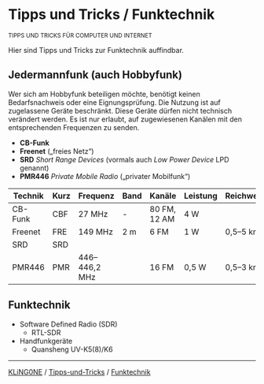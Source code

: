 # Tipps und Tricks / Funktechnik
<small>TIPPS UND TRICKS FÜR COMPUTER UND INTERNET</small>

Hier sind Tipps und Tricks zur Funktechnik auffindbar.

## Jedermannfunk (auch Hobbyfunk)

Wer sich am Hobbyfunk beteiligen möchte, benötigt keinen Bedarfsnachweis oder eine Eignungsprüfung. Die Nutzung ist auf zugelassene Geräte beschränkt. Diese Geräte dürfen nicht technisch verändert werden. Es ist nur erlaubt, auf zugewiesenen Kanälen mit den entsprechenden Frequenzen zu senden.

* **CB-Funk**
* **Freenet** („freies Netz“)
* **SRD** *Short Range Devices* (vormals auch *Low Power Device* LPD genannt)
* **PMR446** *Private Mobile Radio* („privater Mobilfunk“)

Technik | Kurz | Frequenz      | Band | Kanäle       | Leistung | Reichweite
------- | ---- | ------------- | ---- | ------------ | -------- |---------------
CB-Funk |  CBF | 27 MHz        | -    | 80 FM, 12 AM | 4 W      |
Freenet |  FRE | 149 MHz       | 2 m  | 6 FM         | 1 W      | 0,5–5 km
SRD     |  SRD |               |      |              |          |
PMR446  |  PMR | 446–446,2 MHz |      | 16 FM        | 0,5 W    | 0,5–3 km

## Funktechnik

* Software Defined Radio (SDR)
  * RTL-SDR
* Handfunkgeräte
  * Quansheng UV-K5(8)/K6

---


[KLiNG0NE](https://github.com/KLiNG0NE/) / [Tipps-und-Tricks](https://github.com/KLiNG0NE/Tipps-und-Tricks) / [Funktechnik](README.md)

